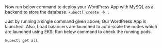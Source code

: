 ### 

Now run below command to deploy your WordPress App with MySQL as a backend to store the database.
``kubectl create -k .``

Just by running a single command given above, Our WordPress App is launched. Also, Load balancers are launched to auto-scale the nodes which are launched using EKS. Run below command to check the running pods.

``kubectl get all``


